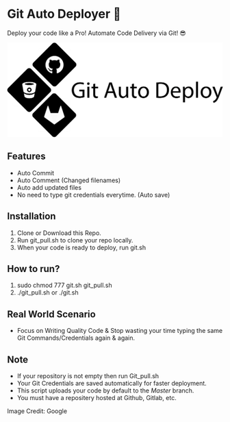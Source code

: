 # Git Auto Deployer 🚀
Deploy your code like a Pro! Automate Code Delivery via Git! 😎

<img src="gitautodeploy.png">

## Features
- Auto Commit
- Auto Comment (Changed filenames)
- Auto add updated files
- No need to type git credentials everytime. (Auto save)

## Installation
1. Clone or Download this Repo.
2. Run git_pull.sh to clone your repo locally.
3. When your code is ready to deploy, run git.sh

## How to run?
1. sudo chmod 777 git.sh git_pull.sh
2. ./git_pull.sh or ./git.sh

## Real World Scenario
- Focus on Writing Quality Code & Stop wasting your time typing the same Git Commands/Credentials again & again.

## Note
- If your repository is not empty then run Git_pull.sh
- Your Git Credentials are saved automatically for faster deployment.
- This script uploads your code by default to the *Master* branch.
- You must have a repositery hosted at Github, Gitlab, etc.

Image Credit: Google
